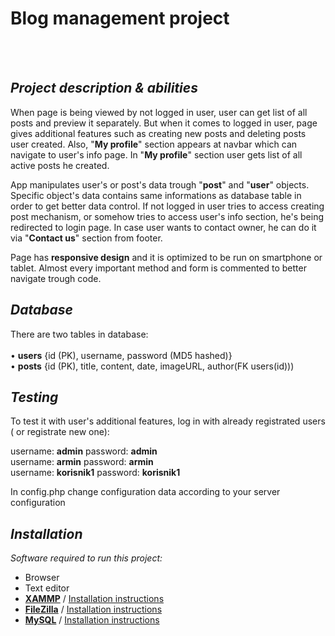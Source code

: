 # Blog management project

  <br />
  <br />
  
## *Project description & abilities*
 
When page is being viewed by not logged in user, user can get list of all posts and preview it separately. But when it comes to logged in user, 
page gives additional features such as creating new posts and deleting posts user created. 
Also, "**My profile**" section appears at navbar which can navigate to user's info page. In "**My profile**" section user gets list of all active posts he created.



App manipulates user's or post's data trough "**post**" and "**user**" objects. Specific object's data contains same informations as database table in order to get better data control.
If not logged in user tries to access creating post mechanism, or somehow tries to access user's info section, he's being redirected to login page.
In case user wants to contact owner, he can do it via "**Contact us**" section from footer.

Page has **responsive design** and it is optimized to be run on smartphone or tablet. Almost every important method and form is commented to better navigate trough code.

## *Database* 

There are two tables in database:<br /> <br />
• **users** {id (PK), username, password (MD5 hashed)} <br />
• **posts** {id (PK), title, content, date, imageURL, author(FK users(id)))

## *Testing*
To test it with user's additional features, log in with already registrated users ( or registrate new one):

username: **admin** password: **admin** <br />
username: **armin** password: **armin** <br />
username: **korisnik1** password: **korisnik1** <br />

In config.php change configuration data according to your server configuration


## *Installation*

*Software required to run this project:*
-  Browser
-  Text editor
-	 **[XAMMP](https://www.apachefriends.org/download.html)**  / [Installation instructions](https://www.ionos.com/digitalguide/server/tools/xampp-tutorial-create-your-own-local-test-server/)
-	 **[FileZilla](https://filezilla-project.org/)**  / [Installation instructions](https://wiki.filezilla-project.org/Client_Installation) 
-	 **[MySQL](https://dev.mysql.com/downloads/)** / [Installation instructions](https://www.sitepoint.com/how-to-install-mysql/#:~:text=Step%201%3A%20download%20MySQL,a%20tool%20such%20as%20fsum.)  
